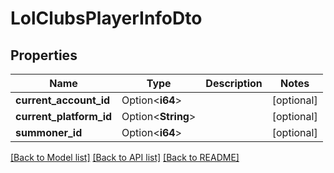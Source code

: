 # LolClubsPlayerInfoDto

## Properties

Name | Type | Description | Notes
------------ | ------------- | ------------- | -------------
**current_account_id** | Option<**i64**> |  | [optional]
**current_platform_id** | Option<**String**> |  | [optional]
**summoner_id** | Option<**i64**> |  | [optional]

[[Back to Model list]](../README.md#documentation-for-models) [[Back to API list]](../README.md#documentation-for-api-endpoints) [[Back to README]](../README.md)


